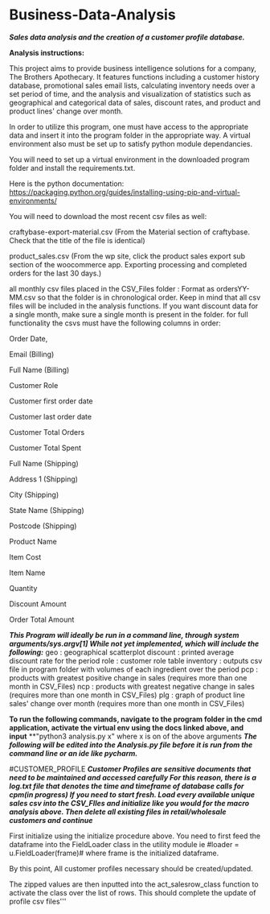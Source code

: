 # Business-Data-Analysis
***Sales data analysis and the creation of a customer profile database.***

**Analysis instructions:**

This project aims to provide business intelligence solutions for a company, The Brothers Apothecary. It features functions including a customer history database, promotional sales email lists, calculating inventory needs over a set period of time, and the analysis and visualization of statistics such as geographical and categorical data of sales, discount rates, and product and product lines' change over month.  

In order to utilize this program, one must have access to the appropriate data and insert it into the program folder in the appropriate way. A virtual environment also must be set up to satisfy python module dependancies.

You will need to set up a virtual environment in the downloaded program folder and install the requirements.txt. 

Here is the python documentation: https://packaging.python.org/guides/installing-using-pip-and-virtual-environments/

You will need to download the most recent csv files as well:

craftybase-export-material.csv (From the Material section of craftybase. Check that the title of the file is identical)

product_sales.csv (From the wp site, click the product sales export sub section of the woocommerce app. Exporting processing and completed orders for the last 30 days.)

all monthly csv files placed in the CSV_Files folder :
  Format as ordersYY-MM.csv so that the folder is in chronological order.
  Keep in mind that all csv files will be included in the analysis functions. If you want discount data for a single month, make sure a single month is present in the folder.
  for full functionality the csvs must have the following columns in order:

Order Date,

Email (Billing)

Full Name (Billing)

Customer Role

Customer first order date

Customer last order date

Customer Total Orders

Customer Total Spent

Full Name (Shipping)

Address 1 (Shipping)

City (Shipping)

State Name (Shipping)

Postcode (Shipping)

Product Name

Item Cost

Item Name

Quantity

Discount Amount

Order Total Amount

***This Program will ideally be run in a command line, through system arguments/sys.argv[1] While not yet implemented, which will include the following:***
geo : geographical scatterplot
discount : printed average discount rate for the period
role : customer role table
inventory : outputs csv file in program folder with volumes of each ingredient over the period
pcp : products with greatest positive change in sales (requires more than one month in CSV_Files)
ncp : products with greatest negative change in sales (requires more than one month in CSV_Files)
plg : graph of product line sales' change over month (requires more than one month in CSV_Files)

**To run the following commands, navigate to the program folder in the cmd application, activate the virtual env using the docs linked above, and input**
**"python3 analysis.py x" where x is on of the above arguments
***The following will be edited into the Analysis.py file before it is run from the command line or an ide like pycharm.***


#CUSTOMER_PROFILE
***Customer Profiles are sensitive documents that need to be maintained and accessed carefully
For this reason, there is a log.txt file that denotes the time and timeframe of database calls for cpm(in progress)
If you need to start fresh. Load every available unique sales csv into the CSV_FIles and initialize like you would
for the macro analysis above. Then delete all existing files in retail/wholesale customers and continue***

First initialize using the initialize procedure above. You need to first feed the dataframe into the FieldLoader class
in the utility module ie #loader = u.FieldLoader(frame)# where frame is the initialized dataframe. 

By this point, All customer profiles necessary should be created/updated. 

The zipped values are then inputted into the act_salesrow_class function to activate the class over the list of rows.
This should complete the update of profile csv files'''
